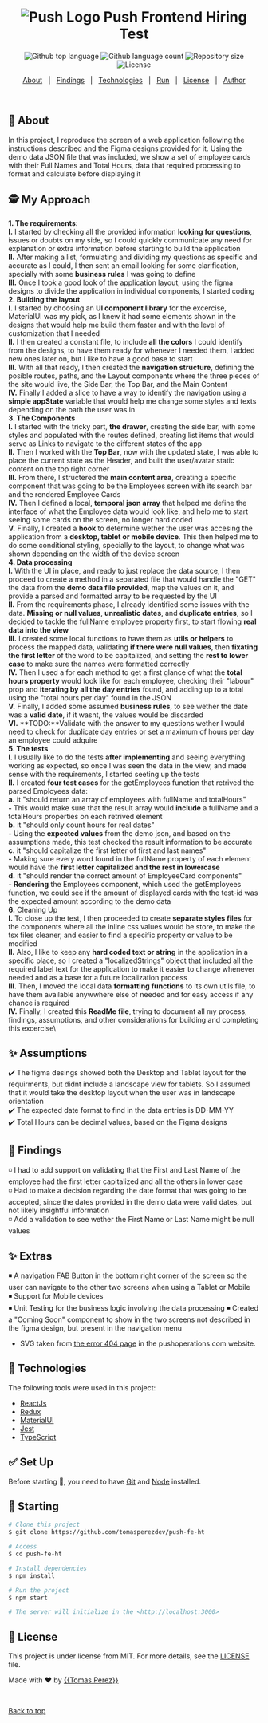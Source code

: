 <h1 align="center"> 
  <img alt="Push Logo" src="https://assets-global.website-files.com/5fb89486431df956d62ce163/5fd25493adfb0dd6c286a727_Push-Favicon.png"> Push Frontend Hiring Test
</h1>
<p align="center">
  <img alt="Github top language" src="https://img.shields.io/github/languages/top/tomasperezdev/push-fe-ht?color=56BEB8">

  <img alt="Github language count" src="https://img.shields.io/github/languages/count/tomasperezdev/push-fe-ht?color=56BEB8">

  <img alt="Repository size" src="https://img.shields.io/github/repo-size/tomasperezdev/push-fe-ht?color=56BEB8">

  <img alt="License" src="https://img.shields.io/github/license/tomasperezdev/push-fe-ht?color=56BEB8">

  <!-- <img alt="Github issues" src="https://img.shields.io/github/issues/tomasperezdev/push-fe-ht?color=56BEB8" /> -->

  <!-- <img alt="Github forks" src="https://img.shields.io/github/forks/tomasperezdev/push-fe-ht?color=56BEB8" /> -->

  <!-- <img alt="Github stars" src="https://img.shields.io/github/stars/tomasperezdev/push-fe-ht?color=56BEB8" /> -->
</p>

<!-- Status -->

<!-- <h4 align="center"> 
	🚧  Push Frontend Ht 🚀 Under construction...  🚧
</h4> 

<hr> -->

<p align="center">
  <a href="#dart-about">About</a> &#xa0; | &#xa0; 
  <a href="#sparkles-features">Findings</a> &#xa0; | &#xa0;
  <a href="#rocket-technologies">Technologies</a> &#xa0; | &#xa0;
  <a href="#checkered_flag-starting">Run</a> &#xa0; | &#xa0;
  <a href="#memo-license">License</a> &#xa0; | &#xa0;
  <a href="https://github.com/tomasperezdev" target="_blank">Author</a>
</p>

<br>

## :dart: About ##

In this project, I reproduce the screen of a web application following the instructions described and the Figma designs provided for it. Using the demo data JSON file that was included, we show a set of employee cards with their Full Names and Total Hours, data that required processing to format and calculate before displaying it

## 🕵️ My Approach ##

**1. The requirements:**\
    **I.** I started by checking all the provided information **looking for questions**, issues or doubts on my side, so I could quickly communicate any need for explanation or extra information before starting to build the application\
    **II.** After making a list, formulating and dividing my questions as specific and accurate as I could, I then sent an email looking for some clarification, specially with some **business rules** I was going to define\
    **III.** Once I took a good look of the application layout, using the figma designs to divide the application in individual components, I started coding\
**2. Building the layout** \
    **I.** I started by choosing an **UI component library** for the excercise, MaterialUI was my pick, as I knew it had some elements shown in the designs that would help me build them faster and with the level of customization that I needed\
    **II.** I then created a constant file, to include **all the colors** I could identify from the designs, to have them ready for whenever I needed them, I added new ones later on, but I like to have a good base to start\
    **III.** With all that ready, I then created the **navigation structure**, defining the posible routes, paths, and the Layout components where the three pieces of the site would live, the Side Bar, the Top Bar, and the Main Content\
    **IV.** Finally I added a slice to have a way to identify the navigation using a **simple appState** variable that would help me change some styles and texts depending on the path the user was in\
**3. The Components**\
    **I.** I started with the tricky part, **the drawer**, creating the side bar, with some styles and populated with the routes defined, creating list items that would serve as Links to navigate to the different states of the app\
    **II.** Then I worked with the **Top Bar**, now with the updated state, I was able to place the current state as the Header, and built the user/avatar static content on the top right corner\
    **III.** From there, I structered the **main content area**, creating a specific component that was going to be the Employees screen with its search bar and the rendered Employee Cards\
    **IV.** Then I defined a local, **temporal json array** that helped me define the interface of what the Employee data would look like, and help me to start seeing some cards on the screen, no longer hard coded\
    **V.** Finally, I created a **hook** to determine wether the user was accesing the application from a **desktop, tablet or mobile device**. This then helped me to do some conditional styling, specially to the layout, to change what was shown depending on the width of the device screen\
**4. Data processing**\
    **I.** With the UI in place, and ready to just replace the data source, I then proceed to create a method in a separated file that would handle the "GET" the data from the **demo data file provided**, map the values on it, and provide a parsed and formatted array to be requested by the UI\
    **II.** From the requirements phase, I already identified some issues with the data. **Missing or null values**, **unrealistic dates**, and **duplicate entries**, so I decided to tackle the fullName employee property first, to start flowing **real data into the view**\
    **III.** I created some local functions to have them as **utils or helpers** to process the mapped data, validating **if there were null values**, then **fixating the first letter** of the word to be capitalized, and setting the **rest to lower case** to make sure the names were formatted correctly\
    **IV.** Then I used a for each method to get a first glance of what the **total hours property** would look like for each employee, checking their "labour" prop and **iterating by all the day entries** found, and adding up to a total using the "total hours per day" found in the JSON\
    **V.** Finally, I added some assumed **business rules**, to see wether the date was a **valid date**, if it wasnt, the values would be discarded\
    **VI.** **TODO:**Validate with the answer to my questions wether I would need to check for duplicate day entries or set a maximum of hours per day an employee could adquire\
**5. The tests**\
    **I**. I usually like to do the tests **after implementing** and seeing everything working as expected, so once I was seen the data in the view, and made sense with the requirements, I started seeting up the tests\
    **II.** I created **four test cases** for the getEmployees function that retrived the parsed Employees data:\
        **a.** it "should return an array of employees with fullName and totalHours"\
          **-** This would make sure that the result array would **include** a fullName and a totalHours properties on each retrived element\
        **b.** it "should only count hours for real dates"\
          **-** Using the **expected values** from the demo json, and based on the assumptions made, this test checked the result information to be accurate\
        **c.** it "should capitalize the first letter of first and last names"\
          **-** Making sure every word found in the fullName property of each element would have the **first letter capitalized and the rest in lowercase**\
        **d.** it "should render the correct amount of EmployeeCard components"\
          **-** **Rendering** the Employees component, which used the getEmployees function, we could see if the amount of displayed cards with the test-id was the expected amount according to the demo data\
**6.** Cleaning Up\
    **I.** To close up the test, I then proceeded to create **separate styles files** for the components where all the inline css values would be store, to make the tsx files cleaner, and easier to find a specific property or value to be modified\
    **II.** Also, I like to keep any **hard coded text or string** in the application in a specific place, so I created a "localizedStrings" object that included all the required label text for the application to make it easier to change whenever needed and as a base for a future localization process\
    **III.** Then, I moved the local data **formatting functions** to its own utils file, to have them available anywwhere else of needed and for easy access if any chance is required\
    **IV.** Finally, I created this **ReadMe file**, trying to document all my process, findings, assumptions, and other considerations for building and completing this excercise\
    
## :sparkles: Assumptions ##

:heavy_check_mark: The figma desings showed both the Desktop and Tablet layout for the requirments, but didnt include a landscape view for tablets. So I assumed that it would take the desktop layout when the user was in landscape orientation\
:heavy_check_mark: The expected date format to find in the data entries is DD-MM-YY\
:heavy_check_mark: Total Hours can be decimal values, based on the Figma designs

## 🔎 Findings ##

◽️ I had to add support on validating that the First and Last Name of the employee had the first letter capitalized and all the others in lower case\
◽️ Had to make a decision regarding the date format that was going to be accepted, since the dates provided in the demo data were valid dates, but not likely insightful information\
◽️ Add a validation to see wether the First Name or Last Name might be null values

## :sparkles: Extras ##

◾️ A navigation FAB Button in the bottom right corner of the screen so the user can navigate to the other two screens when using a Tablet or Mobile\
◾️ Support for Mobile devices\
◾️ Unit Testing for the business logic involving the data processing
◾️ Created a "Coming Soon" component to show in the two screens not described in the figma design, but present in the navigation menu
- SVG taken from [the error 404 page](https://www.pushoperations.com/not-found) in the pushoperations.com website.

## :rocket: Technologies ##

The following tools were used in this project:

- [ReactJs](https://react.dev/)
- [Redux](https://redux.js.org/)
- [MaterialUI](https://mui.com/material-ui/)
- [Jest](https://jestjs.io/)
- [TypeScript](https://www.typescriptlang.org/)

## :white_check_mark: Set Up ##

Before starting :checkered_flag:, you need to have [Git](https://git-scm.com) and [Node](https://nodejs.org/en/) installed.

## :checkered_flag: Starting ##

```bash
# Clone this project
$ git clone https://github.com/tomasperezdev/push-fe-ht

# Access
$ cd push-fe-ht

# Install dependencies
$ npm install

# Run the project
$ npm start

# The server will initialize in the <http://localhost:3000>
```

## :memo: License ##

This project is under license from MIT. For more details, see the [LICENSE](LICENSE.md) file.


Made with :heart: by <a href="https://github.com/{{tomasperezdev}}" target="_blank">{{Tomas Perez}}</a>

&#xa0;

<a href="#top">Back to top</a>
